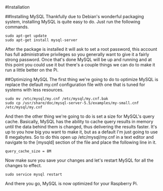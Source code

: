 #Installation

##Installing MySQL
Thankfully due to Debian's wonderful packaging system, installing MySQL is quite easy to do. Just run the following commands.

    sudo apt-get update
    sudo apt-get install mysql-server


After the package is installed it will ask to set a root password, this account has full administrative privileges so you generally want to give it a fairly strong password. Once that's done MySQL will be up and running and at this point you could use it but there's a couple things we can do to make it run a little better on the Pi.

##Optimizing MySQL
The first thing we're going to do to optimize MySQL is replace the default my.cnf configuration file with one that is tuned for systems with less resources.

    sudo mv /etc/mysql/my.cnf /etc/mysql/my.cnf.bak
    sudo cp /usr/share/doc/mysql-server-5.5/examples/my-small.cnf /etc/mysql/my.cnf

And then the other thing we're going to do is set a size for MySQL's query cache. Basically, MySQL has the ability to cache query results in memory until the data behind them is changed, thus delivering the results faster. It's up to you how big you want to make it, but as a default I'm just going to use 8 megabytes. So to do this open up /etc/mysql/my.cnf in a text editor and navigate to the [mysqld] section of the file and place the following line in it.

    query_cache_size = 8M

Now make sure you save your changes and let's restart MySQL for all the changes to effect.

    sudo service mysql restart

And there you go, MySQL is now optimized for your Raspberry Pi.
